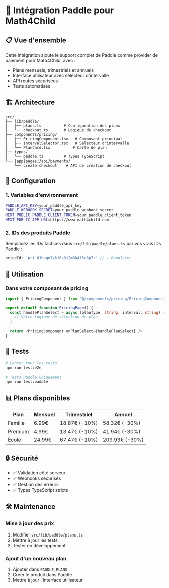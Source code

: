 # 🚀 Intégration Paddle pour Math4Child

## 📋 Vue d'ensemble

Cette intégration ajoute le support complet de Paddle comme provider de paiement pour Math4Child, avec :
- Plans mensuels, trimestriels et annuels
- Interface utilisateur avec sélecteur d'intervalle
- API routes sécurisées
- Tests automatisés

## 🏗️ Architecture

```
src/
├── lib/paddle/
│   ├── plans.ts          # Configuration des plans
│   └── checkout.ts       # Logique de checkout
├── components/pricing/
│   ├── PricingComponent.tsx   # Composant principal
│   ├── IntervalSelector.tsx   # Sélecteur d'intervalle
│   └── PlanCard.tsx          # Carte de plan
├── types/
│   └── paddle.ts         # Types TypeScript
└── [app|pages]/api/payments/
    └── create-checkout    # API de création de checkout
```

## 🔧 Configuration

### 1. Variables d'environnement
```bash
PADDLE_API_KEY=your_paddle_api_key
PADDLE_WEBHOOK_SECRET=your_paddle_webhook_secret
NEXT_PUBLIC_PADDLE_CLIENT_TOKEN=your_paddle_client_token
NEXT_PUBLIC_APP_URL=https://www.math4child.com
```

### 2. IDs des produits Paddle
Remplacez les IDs factices dans `src/lib/paddle/plans.ts` par vos vrais IDs Paddle :
```typescript
priceId: 'pri_01hsqn7xkf8z9j2m3k4l5n6p7r' // ← Remplacer
```

## 🚀 Utilisation

### Dans votre composant de pricing
```typescript
import { PricingComponent } from '@/components/pricing/PricingComponent'

export default function PricingPage() {
  const handlePlanSelect = async (planType: string, interval: string) => {
    // Votre logique de sélection de plan
  }

  return <PricingComponent onPlanSelect={handlePlanSelect} />
}
```

## 🧪 Tests

```bash
# Lancer tous les tests
npm run test:e2e

# Tests Paddle uniquement
npm run test:paddle
```

## 📊 Plans disponibles

| Plan | Mensuel | Trimestriel | Annuel |
|------|---------|-------------|--------|
| Famille | 6.99€ | 18.87€ (-10%) | 58.32€ (-30%) |
| Premium | 4.99€ | 13.47€ (-10%) | 41.94€ (-30%) |
| École | 24.99€ | 67.47€ (-10%) | 209.93€ (-30%) |

## 🔒 Sécurité

- ✅ Validation côté serveur
- ✅ Webhooks sécurisés
- ✅ Gestion des erreurs
- ✅ Types TypeScript stricts

## 🛠️ Maintenance

### Mise à jour des prix
1. Modifier `src/lib/paddle/plans.ts`
2. Mettre à jour les tests
3. Tester en développement

### Ajout d'un nouveau plan
1. Ajouter dans `PADDLE_PLANS`
2. Créer le produit dans Paddle
3. Mettre à jour l'interface utilisateur
